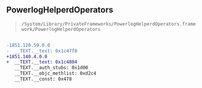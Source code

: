## PowerlogHelperdOperators

> `/System/Library/PrivateFrameworks/PowerlogHelperdOperators.framework/PowerlogHelperdOperators`

```diff

-1851.120.59.0.0
-  __TEXT.__text: 0x1c47f8
+1851.140.4.0.0
+  __TEXT.__text: 0x1c4804
   __TEXT.__auth_stubs: 0x1d00
   __TEXT.__objc_methlist: 0xd2c4
   __TEXT.__const: 0x478

```
